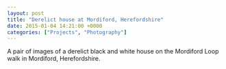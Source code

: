 ```yaml
---
layout: post
title: "Derelict house at Mordiford, Herefordshire"
date: 2015-01-04 14:21:00 +0000
categories: ["Projects", "Photography"]
---
```


A pair of images of a derelict black and white house on the Mordiford Loop walk in Mordiford, Herefordshire.

<figure class="wp-block-gallery alignleft has-nested-images columns-2 is-cropped"><figure class="wp-block-image size-medium"><a href="{{ site.baseurl }}/wp-content/uploads/2022/12/dsc_0026_16339765756_o-scaled.jpg"><img src="https://www.circleseven.co.uk/wp-content/uploads/2022/12/dsc_0026_16339765756_o-199x300.jpg" alt="" class="wp-image-172"/></a></figure>

<figure class="wp-block-image size-medium"><a href="{{ site.baseurl }}/wp-content/uploads/2022/12/dsc_0025_16178123268_o-scaled.jpg"><img src="https://www.circleseven.co.uk/wp-content/uploads/2022/12/dsc_0025_16178123268_o-300x214.jpg" alt="" class="wp-image-173"/></a></figure>
</figure>
